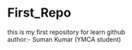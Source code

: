 # First_Repo
this is my first repository  for learn github
<br>
author:- Suman Kumar (YMCA student)

